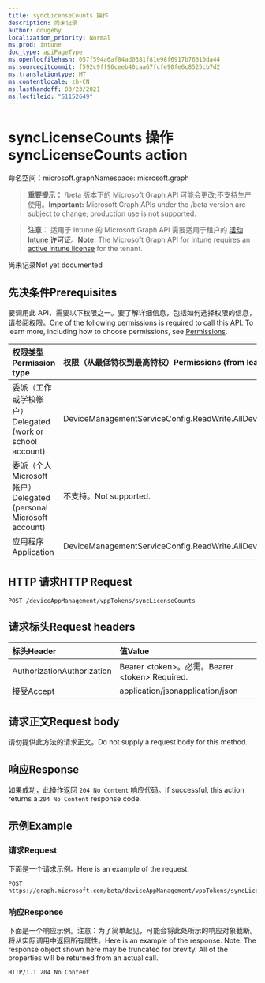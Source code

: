 ```yaml
---
title: syncLicenseCounts 操作
description: 尚未记录
author: dougeby
localization_priority: Normal
ms.prod: intune
doc_type: apiPageType
ms.openlocfilehash: 057f594a6af84ad0381f81e98f6917b76610da44
ms.sourcegitcommit: f592c9ff96ceeb40caa67fcfe90fe6c8525cb7d2
ms.translationtype: MT
ms.contentlocale: zh-CN
ms.lasthandoff: 03/23/2021
ms.locfileid: "51152649"
---
```

# <a name="synclicensecounts-action"></a><span data-ttu-id="e3461-103">syncLicenseCounts 操作</span><span class="sxs-lookup"><span data-stu-id="e3461-103">syncLicenseCounts action</span></span>

<span data-ttu-id="e3461-104">命名空间：microsoft.graph</span><span class="sxs-lookup"><span data-stu-id="e3461-104">Namespace: microsoft.graph</span></span>

> <span data-ttu-id="e3461-105">**重要提示：** /beta 版本下的 Microsoft Graph API 可能会更改;不支持生产使用。</span><span class="sxs-lookup"><span data-stu-id="e3461-105">**Important:** Microsoft Graph APIs under the /beta version are subject to change; production use is not supported.</span></span>

> <span data-ttu-id="e3461-106">**注意：** 适用于 Intune 的 Microsoft Graph API 需要适用于租户的 [活动 Intune 许可证](https://go.microsoft.com/fwlink/?linkid=839381)。</span><span class="sxs-lookup"><span data-stu-id="e3461-106">**Note:** The Microsoft Graph API for Intune requires an [active Intune license](https://go.microsoft.com/fwlink/?linkid=839381) for the tenant.</span></span>

<span data-ttu-id="e3461-107">尚未记录</span><span class="sxs-lookup"><span data-stu-id="e3461-107">Not yet documented</span></span>

## <a name="prerequisites"></a><span data-ttu-id="e3461-108">先决条件</span><span class="sxs-lookup"><span data-stu-id="e3461-108">Prerequisites</span></span>
<span data-ttu-id="e3461-p101">要调用此 API，需要以下权限之一。要了解详细信息，包括如何选择权限的信息，请参阅[权限](/graph/permissions-reference)。</span><span class="sxs-lookup"><span data-stu-id="e3461-p101">One of the following permissions is required to call this API. To learn more, including how to choose permissions, see [Permissions](/graph/permissions-reference).</span></span>

|<span data-ttu-id="e3461-111">权限类型</span><span class="sxs-lookup"><span data-stu-id="e3461-111">Permission type</span></span>|<span data-ttu-id="e3461-112">权限（从最低特权到最高特权）</span><span class="sxs-lookup"><span data-stu-id="e3461-112">Permissions (from least to most privileged)</span></span>|
|:---|:---|
|<span data-ttu-id="e3461-113">委派（工作或学校帐户）</span><span class="sxs-lookup"><span data-stu-id="e3461-113">Delegated (work or school account)</span></span>|<span data-ttu-id="e3461-114">DeviceManagementServiceConfig.ReadWrite.All</span><span class="sxs-lookup"><span data-stu-id="e3461-114">DeviceManagementServiceConfig.ReadWrite.All</span></span>|
|<span data-ttu-id="e3461-115">委派（个人 Microsoft 帐户）</span><span class="sxs-lookup"><span data-stu-id="e3461-115">Delegated (personal Microsoft account)</span></span>|<span data-ttu-id="e3461-116">不支持。</span><span class="sxs-lookup"><span data-stu-id="e3461-116">Not supported.</span></span>|
|<span data-ttu-id="e3461-117">应用程序</span><span class="sxs-lookup"><span data-stu-id="e3461-117">Application</span></span>|<span data-ttu-id="e3461-118">DeviceManagementServiceConfig.ReadWrite.All</span><span class="sxs-lookup"><span data-stu-id="e3461-118">DeviceManagementServiceConfig.ReadWrite.All</span></span>|

## <a name="http-request"></a><span data-ttu-id="e3461-119">HTTP 请求</span><span class="sxs-lookup"><span data-stu-id="e3461-119">HTTP Request</span></span>
<!-- {
  "blockType": "ignored"
}
-->
``` http
POST /deviceAppManagement/vppTokens/syncLicenseCounts
```

## <a name="request-headers"></a><span data-ttu-id="e3461-120">请求标头</span><span class="sxs-lookup"><span data-stu-id="e3461-120">Request headers</span></span>
|<span data-ttu-id="e3461-121">标头</span><span class="sxs-lookup"><span data-stu-id="e3461-121">Header</span></span>|<span data-ttu-id="e3461-122">值</span><span class="sxs-lookup"><span data-stu-id="e3461-122">Value</span></span>|
|:---|:---|
|<span data-ttu-id="e3461-123">Authorization</span><span class="sxs-lookup"><span data-stu-id="e3461-123">Authorization</span></span>|<span data-ttu-id="e3461-124">Bearer &lt;token&gt;。必需。</span><span class="sxs-lookup"><span data-stu-id="e3461-124">Bearer &lt;token&gt; Required.</span></span>|
|<span data-ttu-id="e3461-125">接受</span><span class="sxs-lookup"><span data-stu-id="e3461-125">Accept</span></span>|<span data-ttu-id="e3461-126">application/json</span><span class="sxs-lookup"><span data-stu-id="e3461-126">application/json</span></span>|

## <a name="request-body"></a><span data-ttu-id="e3461-127">请求正文</span><span class="sxs-lookup"><span data-stu-id="e3461-127">Request body</span></span>
<span data-ttu-id="e3461-128">请勿提供此方法的请求正文。</span><span class="sxs-lookup"><span data-stu-id="e3461-128">Do not supply a request body for this method.</span></span>

## <a name="response"></a><span data-ttu-id="e3461-129">响应</span><span class="sxs-lookup"><span data-stu-id="e3461-129">Response</span></span>
<span data-ttu-id="e3461-130">如果成功，此操作返回 `204 No Content` 响应代码。</span><span class="sxs-lookup"><span data-stu-id="e3461-130">If successful, this action returns a `204 No Content` response code.</span></span>

## <a name="example"></a><span data-ttu-id="e3461-131">示例</span><span class="sxs-lookup"><span data-stu-id="e3461-131">Example</span></span>

### <a name="request"></a><span data-ttu-id="e3461-132">请求</span><span class="sxs-lookup"><span data-stu-id="e3461-132">Request</span></span>
<span data-ttu-id="e3461-133">下面是一个请求示例。</span><span class="sxs-lookup"><span data-stu-id="e3461-133">Here is an example of the request.</span></span>
``` http
POST https://graph.microsoft.com/beta/deviceAppManagement/vppTokens/syncLicenseCounts
```

### <a name="response"></a><span data-ttu-id="e3461-134">响应</span><span class="sxs-lookup"><span data-stu-id="e3461-134">Response</span></span>
<span data-ttu-id="e3461-p102">下面是一个响应示例。注意：为了简单起见，可能会将此处所示的响应对象截断。将从实际调用中返回所有属性。</span><span class="sxs-lookup"><span data-stu-id="e3461-p102">Here is an example of the response. Note: The response object shown here may be truncated for brevity. All of the properties will be returned from an actual call.</span></span>
``` http
HTTP/1.1 204 No Content
```




